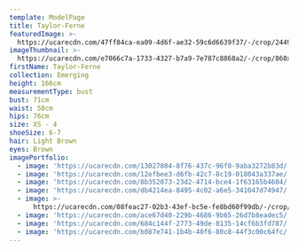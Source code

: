 ```yaml
---
template: ModelPage
title: Taylor-Ferne
featuredImage: >-
  https://ucarecdn.com/47ff84ca-ea09-4d6f-ae32-59c6d6639f37/-/crop/2449x1244/0,127/-/preview/
imageThumbnail: >-
  https://ucarecdn.com/e7066c7a-1733-4327-b7a9-7e787c8868a2/-/crop/860x1219/466,166/-/preview/
firstName: Taylor-Ferne
collection: Emerging
height: 166cm
measurementType: bust
bust: 71cm
waist: 58cm
hips: 76cm
size: XS - 4
shoeSize: 6-7
hair: Light Brown
eyes: Brown
imagePortfolio:
  - image: 'https://ucarecdn.com/13027804-8f76-437c-96f0-9aba3272b83d/'
  - image: 'https://ucarecdn.com/12efbee3-d6fb-42c7-8c19-018043a337ae/'
  - image: 'https://ucarecdn.com/8b352073-23d2-4714-bce4-1f63165b4604/'
  - image: 'https://ucarecdn.com/db4214ea-8495-4c02-a6e5-341047d74947/'
  - image: >-
      https://ucarecdn.com/08feac27-02b3-43ef-bc5e-fe8bd60f99db/-/crop/533x766/0,34/-/preview/
  - image: 'https://ucarecdn.com/ace67d40-229b-4686-9b65-26d7b8eadec5/'
  - image: 'https://ucarecdn.com/684c144f-2773-49de-8135-14cf6b3fd787/'
  - image: 'https://ucarecdn.com/b087e741-1b4b-40f6-80c8-44f3c00c64fc/'
---
```


